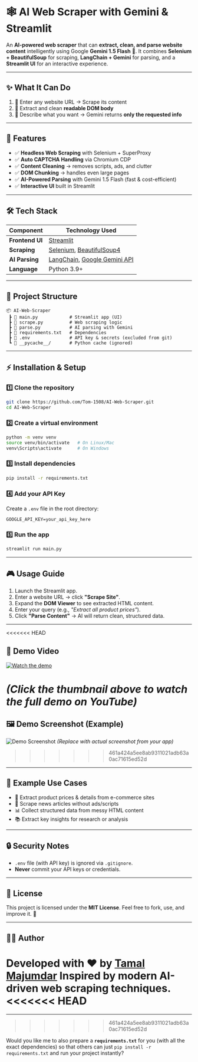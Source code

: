 # 🕸️ AI Web Scraper with Gemini & Streamlit

An **AI-powered web scraper** that can **extract, clean, and parse website content** intelligently using Google **Gemini 1.5 Flash** 🚀.
It combines **Selenium + BeautifulSoup** for scraping, **LangChain + Gemini** for parsing, and a **Streamlit UI** for an interactive experience.

---

## ✨ What It Can Do

1. 🔗 Enter any website URL → Scrape its content
2. 🧹 Extract and clean **readable DOM body**
3. 🤖 Describe what you want → Gemini returns **only the requested info**

---

## 🚀 Features

* ✅ **Headless Web Scraping** with Selenium + SuperProxy
* ✅ **Auto CAPTCHA Handling** via Chromium CDP
* ✅ **Content Cleaning** → removes scripts, ads, and clutter
* ✅ **DOM Chunking** → handles even large pages
* ✅ **AI-Powered Parsing** with Gemini 1.5 Flash (fast & cost-efficient)
* ✅ **Interactive UI** built in Streamlit

---

## 🛠️ Tech Stack

| Component       | Technology Used                                                                                         |
| --------------- | ------------------------------------------------------------------------------------------------------- |
| **Frontend UI** | [Streamlit](https://streamlit.io/)                                                                      |
| **Scraping**    | [Selenium](https://www.selenium.dev/), [BeautifulSoup4](https://www.crummy.com/software/BeautifulSoup/) |
| **AI Parsing**  | [LangChain](https://www.langchain.com/), [Google Gemini API](https://ai.google.dev/)                    |
| **Language**    | Python 3.9+                                                                                             |

---

## 📂 Project Structure

```
📦 AI-Web-Scraper
 ┣ 📜 main.py            # Streamlit app (UI)
 ┣ 📜 scrape.py          # Web scraping logic
 ┣ 📜 parse.py           # AI parsing with Gemini
 ┣ 📜 requirements.txt   # Dependencies
 ┣ 📜 .env               # API key & secrets (excluded from git)
 ┗ 📂 __pycache__/       # Python cache (ignored)
```

---

## ⚡ Installation & Setup

### 1️⃣ Clone the repository

```bash
git clone https://github.com/Tom-1508/AI-Web-Scraper.git
cd AI-Web-Scraper
```

### 2️⃣ Create a virtual environment

```bash
python -m venv venv
source venv/bin/activate   # On Linux/Mac
venv\Scripts\activate      # On Windows
```

### 3️⃣ Install dependencies

```bash
pip install -r requirements.txt
```

### 4️⃣ Add your API Key

Create a `.env` file in the root directory:

```
GOOGLE_API_KEY=your_api_key_here
```

### 5️⃣ Run the app

```bash
streamlit run main.py
```

---

## 🎮 Usage Guide

1. Launch the Streamlit app.
2. Enter a website URL → click **"Scrape Site"**.
3. Expand the **DOM Viewer** to see extracted HTML content.
4. Enter your query (e.g., *"Extract all product prices"*).
5. Click **"Parse Content"** → AI will return clean, structured data.

---

<<<<<<< HEAD
## 🎥 Demo Video

[![Watch the demo](https://img.youtube.com/vi/AU1AczEB4ds/0.jpg)](https://youtu.be/AU1AczEB4ds?si=8J_zgoqp2uoyt41-)

*(Click the thumbnail above to watch the full demo on YouTube)*
=======
## 🖼️ Demo Screenshot (Example)

![Demo Screenshot](https://via.placeholder.com/900x400.png?text=AI+Web+Scraper+Demo)
*(Replace with actual screenshot from your app)*
>>>>>>> 461a424a5ee8ab9311021adb63a0ac71615ed52d

---

## 📝 Example Use Cases

* 🛒 Extract product prices & details from e-commerce sites
* 📰 Scrape news articles without ads/scripts
* 📊 Collect structured data from messy HTML content
* 📚 Extract key insights for research or analysis

---

## 🔒 Security Notes

* `.env` file (with API key) is ignored via `.gitignore`.
* **Never** commit your API keys or credentials.

---

## 📜 License

This project is licensed under the **MIT License**.
Feel free to fork, use, and improve it. 🚀

---

## 👨‍💻 Author

Developed with ❤️ by [**Tamal Majumdar**](https://github.com/Tom-1508)
Inspired by **modern AI-driven web scraping techniques**.
<<<<<<< HEAD
=======

---
>>>>>>> 461a424a5ee8ab9311021adb63a0ac71615ed52d

Would you like me to also prepare a **`requirements.txt`** for you (with all the exact dependencies) so that others can just `pip install -r requirements.txt` and run your project instantly?
